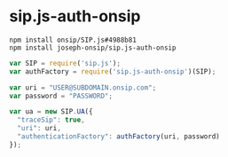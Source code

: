 sip.js-auth-onsip
=================

```shell
npm install onsip/SIP.js#4988b81
npm install joseph-onsip/sip.js-auth-onsip
```

```javascript
var SIP = require('sip.js');
var authFactory = require('sip.js-auth-onsip')(SIP);

var uri = "USER@SUBDOMAIN.onsip.com";
var password = "PASSWORD";

var ua = new SIP.UA({
  "traceSip": true,
  "uri": uri,
  "authenticationFactory": authFactory(uri, password)
});
```
